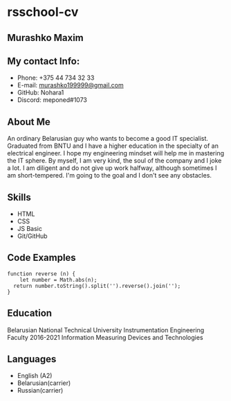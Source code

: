 # rsschool-cv
## Murashko Maxim   
## My contact Info:
* Phone: +375 44 734 32 33
* E-mail: murashko199999@gmail.com          
* GitHub: Nohara1
* Discord: meponed#1073
## About Me 
An ordinary Belarusian guy who wants to become a good IT specialist. Graduated from BNTU and I have a higher education in the specialty of an electrical engineer. I hope my engineering mindset will help me in mastering the IT sphere. By myself, I am very kind, the soul of the company and I joke a lot. I am diligent and do not give up work halfway, although sometimes I am short-tempered. I'm going to the goal and I don't see any obstacles.
## Skills
* HTML
* CSS
* JS Basic
* Git/GitHub
## Code Examples
```
function reverse (n) {
    let number = Math.abs(n);
  return number.toString().split('').reverse().join('');
}
```
## Education 
Belarusian National Technical University Instrumentation Engineering Faculty 2016-2021
Information Measuring Devices and Technologies
## Languages 
* English (A2)
* Belarusian(carrier)
* Russian(carrier)